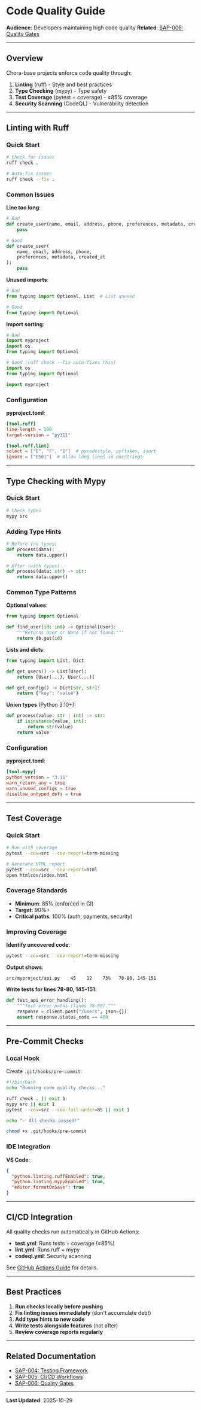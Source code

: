 # Code Quality Guide

**Audience**: Developers maintaining high code quality
**Related**: [SAP-006: Quality Gates](../../skilled-awareness/quality-gates/)

---

## Overview

Chora-base projects enforce code quality through:
1. **Linting** (ruff) - Style and best practices
2. **Type Checking** (mypy) - Type safety
3. **Test Coverage** (pytest + coverage) - ≥85% coverage
4. **Security Scanning** (CodeQL) - Vulnerability detection

---

## Linting with Ruff

### Quick Start

```bash
# Check for issues
ruff check .

# Auto-fix issues
ruff check --fix .
```

### Common Issues

**Line too long**:
```python
# Bad
def create_user(name, email, address, phone, preferences, metadata, created_at):
    pass

# Good
def create_user(
    name, email, address, phone,
    preferences, metadata, created_at
):
    pass
```

**Unused imports**:
```python
# Bad
from typing import Optional, List  # List unused

# Good
from typing import Optional
```

**Import sorting**:
```python
# Bad
import myproject
import os
from typing import Optional

# Good (ruff check --fix auto-fixes this)
import os
from typing import Optional

import myproject
```

### Configuration

**pyproject.toml**:
```toml
[tool.ruff]
line-length = 100
target-version = "py311"

[tool.ruff.lint]
select = ["E", "F", "I"]  # pycodestyle, pyflakes, isort
ignore = ["E501"]  # Allow long lines in docstrings
```

---

## Type Checking with Mypy

### Quick Start

```bash
# Check types
mypy src
```

### Adding Type Hints

```python
# Before (no types)
def process(data):
    return data.upper()

# After (with types)
def process(data: str) -> str:
    return data.upper()
```

### Common Type Patterns

**Optional values**:
```python
from typing import Optional

def find_user(id: int) -> Optional[User]:
    """Returns User or None if not found."""
    return db.get(id)
```

**Lists and dicts**:
```python
from typing import List, Dict

def get_users() -> List[User]:
    return [User(...), User(...)]

def get_config() -> Dict[str, str]:
    return {"key": "value"}
```

**Union types** (Python 3.10+):
```python
def process(value: str | int) -> str:
    if isinstance(value, int):
        return str(value)
    return value
```

### Configuration

**pyproject.toml**:
```toml
[tool.mypy]
python_version = "3.11"
warn_return_any = true
warn_unused_configs = true
disallow_untyped_defs = true
```

---

## Test Coverage

### Quick Start

```bash
# Run with coverage
pytest --cov=src --cov-report=term-missing

# Generate HTML report
pytest --cov=src --cov-report=html
open htmlcov/index.html
```

### Coverage Standards

- **Minimum**: 85% (enforced in CI)
- **Target**: 90%+
- **Critical paths**: 100% (auth, payments, security)

### Improving Coverage

**Identify uncovered code**:
```bash
pytest --cov=src --cov-report=term-missing
```

**Output shows**:
```
src/myproject/api.py    45    12    73%   78-80, 145-151
```

**Write tests for lines 78-80, 145-151**:
```python
def test_api_error_handling():
    """Test error paths (lines 78-80)."""
    response = client.post("/users", json={})
    assert response.status_code == 400
```

---

## Pre-Commit Checks

### Local Hook

Create `.git/hooks/pre-commit`:
```bash
#!/bin/bash
echo "Running code quality checks..."

ruff check . || exit 1
mypy src || exit 1
pytest --cov=src --cov-fail-under=85 || exit 1

echo "✅ All checks passed!"
```

```bash
chmod +x .git/hooks/pre-commit
```

### IDE Integration

**VS Code**:
```json
{
  "python.linting.ruffEnabled": true,
  "python.linting.mypyEnabled": true,
  "editor.formatOnSave": true
}
```

---

## CI/CD Integration

All quality checks run automatically in GitHub Actions:

- **test.yml**: Runs tests + coverage (≥85%)
- **lint.yml**: Runs ruff + mypy
- **codeql.yml**: Security scanning

See [GitHub Actions Guide](github-actions.md) for details.

---

## Best Practices

1. **Run checks locally before pushing**
2. **Fix linting issues immediately** (don't accumulate debt)
3. **Add type hints to new code**
4. **Write tests alongside features** (not after)
5. **Review coverage reports regularly**

---

## Related Documentation

- [SAP-004: Testing Framework](../../skilled-awareness/testing-framework/)
- [SAP-005: CI/CD Workflows](../../skilled-awareness/ci-cd-workflows/)
- [SAP-006: Quality Gates](../../skilled-awareness/quality-gates/)

---

**Last Updated**: 2025-10-29
